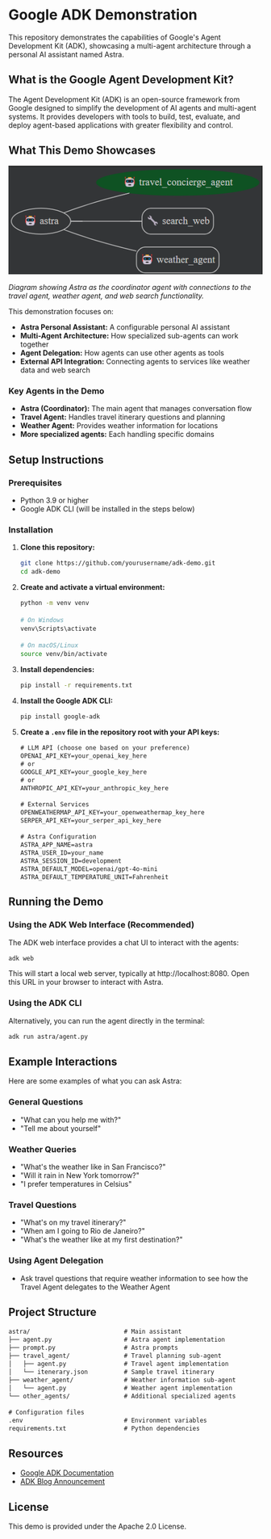 # Google ADK Demonstration

This repository demonstrates the capabilities of Google's Agent Development Kit (ADK), showcasing a multi-agent architecture through a personal AI assistant named Astra.

## What is the Google Agent Development Kit?

The Agent Development Kit (ADK) is an open-source framework from Google designed to simplify the development of AI agents and multi-agent systems. It provides developers with tools to build, test, evaluate, and deploy agent-based applications with greater flexibility and control.

## What This Demo Showcases

![Agent Architecture Diagram](assets/Screenshot%202025-05-04%20205649.png)

*Diagram showing Astra as the coordinator agent with connections to the travel agent, weather agent, and web search functionality.*

This demonstration focuses on:

- **Astra Personal Assistant:** A configurable personal AI assistant
- **Multi-Agent Architecture:** How specialized sub-agents can work together
- **Agent Delegation:** How agents can use other agents as tools
- **External API Integration:** Connecting agents to services like weather data and web search

### Key Agents in the Demo

- **Astra (Coordinator):** The main agent that manages conversation flow
- **Travel Agent:** Handles travel itinerary questions and planning
- **Weather Agent:** Provides weather information for locations
- **More specialized agents:** Each handling specific domains

## Setup Instructions

### Prerequisites

- Python 3.9 or higher
- Google ADK CLI (will be installed in the steps below)

### Installation

1. **Clone this repository:**
   ```bash
   git clone https://github.com/yourusername/adk-demo.git
   cd adk-demo
   ```

2. **Create and activate a virtual environment:**
   ```bash
   python -m venv venv
   
   # On Windows
   venv\Scripts\activate
   
   # On macOS/Linux
   source venv/bin/activate
   ```

3. **Install dependencies:**
   ```bash
   pip install -r requirements.txt
   ```

4. **Install the Google ADK CLI:**
   ```bash
   pip install google-adk
   ```

5. **Create a `.env` file in the repository root with your API keys:**
   ```
   # LLM API (choose one based on your preference)
   OPENAI_API_KEY=your_openai_key_here
   # or
   GOOGLE_API_KEY=your_google_key_here
   # or
   ANTHROPIC_API_KEY=your_anthropic_key_here
   
   # External Services
   OPENWEATHERMAP_API_KEY=your_openweathermap_key_here
   SERPER_API_KEY=your_serper_api_key_here
   
   # Astra Configuration
   ASTRA_APP_NAME=astra
   ASTRA_USER_ID=your_name
   ASTRA_SESSION_ID=development
   ASTRA_DEFAULT_MODEL=openai/gpt-4o-mini
   ASTRA_DEFAULT_TEMPERATURE_UNIT=Fahrenheit
   ```

## Running the Demo

### Using the ADK Web Interface (Recommended)

The ADK web interface provides a chat UI to interact with the agents:

```bash
adk web
```

This will start a local web server, typically at http://localhost:8080. Open this URL in your browser to interact with Astra.

### Using the ADK CLI

Alternatively, you can run the agent directly in the terminal:

```bash
adk run astra/agent.py
```

## Example Interactions

Here are some examples of what you can ask Astra:

### General Questions
- "What can you help me with?"
- "Tell me about yourself"

### Weather Queries
- "What's the weather like in San Francisco?"
- "Will it rain in New York tomorrow?"
- "I prefer temperatures in Celsius"

### Travel Questions
- "What's on my travel itinerary?"
- "When am I going to Rio de Janeiro?"
- "What's the weather like at my first destination?"

### Using Agent Delegation
- Ask travel questions that require weather information to see how the Travel Agent delegates to the Weather Agent

## Project Structure

```
astra/                          # Main assistant
├── agent.py                    # Astra agent implementation
├── prompt.py                   # Astra prompts
├── travel_agent/               # Travel planning sub-agent
│   ├── agent.py                # Travel agent implementation
│   └── itenerary.json          # Sample travel itinerary
├── weather_agent/              # Weather information sub-agent
│   └── agent.py                # Weather agent implementation
└── other_agents/               # Additional specialized agents

# Configuration files
.env                            # Environment variables
requirements.txt                # Python dependencies
```

## Resources

- [Google ADK Documentation](https://github.com/google/agent-development-kit)
- [ADK Blog Announcement](https://developers.googleblog.com/en/agent-development-kit-easy-to-build-multi-agent-applications/)

## License

This demo is provided under the Apache 2.0 License.